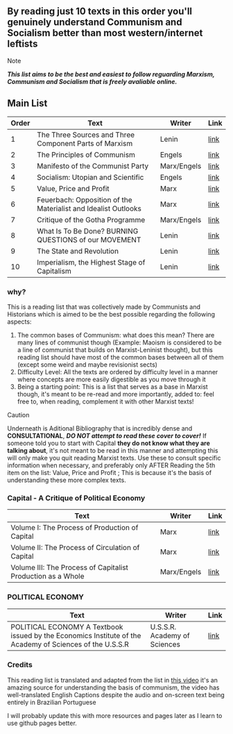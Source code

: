 ## By reading just 10 texts in this order you'll genuinely understand Communism and Socialism better than most western/internet leftists

> [!NOTE]
> 
> **_This list aims to be the best and easiest to follow reguarding Marxism, Communism and Socialism that is freely avaliable online._**

## Main List

| Order  | Text | Writer  | Link | 
| ------------- | ------------- | ------------- | ------------- |
| 1  | The Three Sources and Three Component Parts of Marxism  | Lenin  | [link](https://www.marxists.org/archive/lenin/works/1913/mar/x01.htm)  |
| 2  | The Principles of Communism  | Engels  | [link](https://www.marxists.org/archive/marx/works/1847/11/prin-com.htm)  |
| 3  | Manifesto of the Communist Party  | Marx/Engels  | [link](https://www.marxists.org/archive/marx/works/1848/communist-manifesto/index.htm)  |
| 4  | Socialism: Utopian and Scientific  | Engels  | [link](https://www.marxists.org/archive/marx/works/1880/soc-utop/index.htm)  |
| 5  | Value, Price and Profit  | Marx  | [link](https://www.marxists.org/archive/marx/works/1865/value-price-profit/index.htm)  |
| 6  | Feuerbach: Opposition of the Materialist and Idealist Outlooks  | Marx  | [link](https://www.marxists.org/archive/marx/works/1845/german-ideology/ch01.htm)  |
| 7  | Critique of the Gotha Programme  | Marx/Engels  | [link](https://www.marxists.org/archive/marx/works/1875/gotha/index.htm)  |
| 8  | What Is To Be Done? BURNING QUESTIONS of our MOVEMENT  | Lenin  | [link](https://www.marxists.org/archive/lenin/works/1901/witbd/index.htm)  |
| 9  | The State and Revolution  | Lenin  | [link](https://www.marxists.org/archive/lenin/works/1917/staterev/index.htm)  |
| 10  | Imperialism, the Highest Stage of Capitalism  | Lenin  | [link](https://www.marxists.org/archive/lenin/works/1916/imp-hsc/index.htm)  |

### why?
This is a reading list that was collectively made by Communists and Historians which is aimed to be the best possible regarding the following aspects:
1. The common bases of Communism: what does this mean? There are many lines of communist though (Example: Maoism is considered to be a line of communist that builds on Marxist-Leninist thought), but this reading list should have most of the common bases between all of them (except some weird and maybe revisionist sects)
2. Difficulty Level: All the texts are ordered by difficulty level in a manner where concepts are more easily digestible as you move through it
3. Being a starting point: This is a list that serves as a base in Marxist though, it's meant to be re-read and more importantly, added to: feel free to, when reading, complement it with other Marxist texts!


> [!CAUTION]
> 
> Underneath is Aditional Bibliography that is incredibly dense and **CONSULTATIONAL**, _**DO NOT attempt to read these cover to cover!**_
>  If someone told you to start with Capital **they do not know what they are talking about**, it's not meant to be read in this manner and attempting this will only make you quit reading Marxist texts.
>  Use these to consult specific information when necessary, and preferably only AFTER Reading the 5th item on the list: Value, Price and Profit ; This is because it's the basis of understanding these more complex texts.


### Capital - A Critique of Political Economy

| Text | Writer  | Link |
| ------------- | ------------- | ------------- |
| Volume   I: The Process of Production of Capital  | Marx  | [link](https://www.marxists.org/archive/marx/works/1867-c1/index.htm)  |
| Volume  II: The Process of Circulation of Capital  | Marx  | [link](https://www.marxists.org/archive/marx/works/1885-c2/index.htm)  |
| Volume III: The Process of Capitalist Production as a Whole  | Marx/Engels  | [link](https://www.marxists.org/archive/marx/works/1894-c3/index.htm)  |

### POLITICAL ECONOMY

| Text | Writer  | Link |
| ------------- | ------------- | ------------- |
| POLITICAL ECONOMY A Textbook issued by the Economics Institute of the Academy of Sciences of the U.S.S.R  | U.S.S.R. Academy of Sciences  | [link](https://www.marxists.org/subject/economy/authors/pe/index.htm)  |

### Credits
This reading list is translated and adapted from the list in [this video](https://youtu.be/cg5winGpx80?si=-OeDklUfnC8u7ep6) 
it's an amazing source for understanding the basis of communism, the video has well-translated English Captions despite the audio and on-screen text being entirely in Brazilian Portuguese

I will probably update this with more resources and pages later as I learn to use github pages better.
